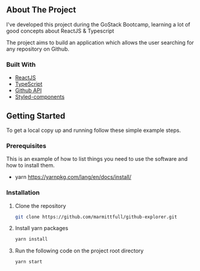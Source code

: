 <!-- ABOUT THE PROJECT -->
## About The Project

I've developed this project during the GoStack Bootcamp, learning a lot of good concepts about ReactJS & Typescript

The project aims to build an application which allows the user searching for any repository on Github.

### Built With

* [ReactJS](https://reactjs.org/)
* [TypeScript](https://www.typescriptlang.org/)
* [Github API](https://developer.github.com/v3/)
* [Styled-components](https://styled-components.com/)


<!-- GETTING STARTED -->
## Getting Started

To get a local copy up and running follow these simple example steps.

### Prerequisites

This is an example of how to list things you need to use the software and how to install them.
* yarn
  https://yarnpkg.com/lang/en/docs/install/

### Installation

1. Clone the repository
   ```sh
   git clone https://github.com/marmittfull/github-explorer.git
   ```
2. Install yarn packages
   ```sh
   yarn install
   ```
3. Run the following code on the project root directory
   ```sh
   yarn start
   ```
